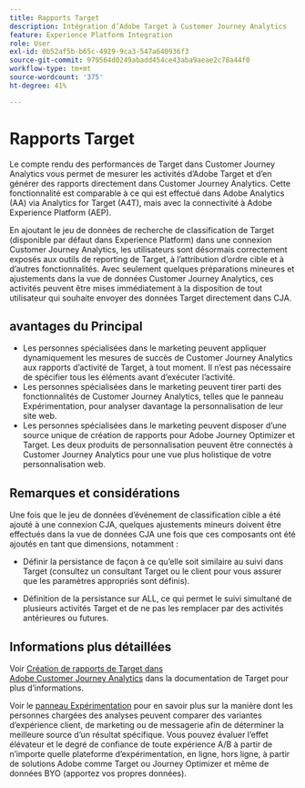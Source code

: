 ```yaml
---
title: Rapports Target
description: Intégration d’Adobe Target à Customer Journey Analytics
feature: Experience Platform Integration
role: User
exl-id: 0b52af5b-b65c-4929-9ca3-547a640936f3
source-git-commit: 979564d0249abadd454ce43aba9aeae2c78a44f0
workflow-type: tm+mt
source-wordcount: '375'
ht-degree: 41%

---
```


# Rapports Target

Le compte rendu des performances de Target dans Customer Journey Analytics vous permet de mesurer les activités d’Adobe Target et d’en générer des rapports directement dans Customer Journey Analytics. Cette fonctionnalité est comparable à ce qui est effectué dans Adobe Analytics (AA) via Analytics for Target (A4T), mais avec la connectivité à Adobe Experience Platform (AEP).

En ajoutant le jeu de données de recherche de classification de Target (disponible par défaut dans Experience Platform) dans une connexion Customer Journey Analytics, les utilisateurs sont désormais correctement exposés aux outils de reporting de Target, à l’attribution d’ordre cible et à d’autres fonctionnalités. Avec seulement quelques préparations mineures et ajustements dans la vue de données Customer Journey Analytics, ces activités peuvent être mises immédiatement à la disposition de tout utilisateur qui souhaite envoyer des données Target directement dans CJA.

## avantages du Principal

* Les personnes spécialisées dans le marketing peuvent appliquer dynamiquement les mesures de succès de Customer Journey Analytics aux rapports d’activité de Target, à tout moment. Il n’est pas nécessaire de spécifier tous les éléments avant d’exécuter l’activité.
* Les personnes spécialisées dans le marketing peuvent tirer parti des fonctionnalités de Customer Journey Analytics, telles que le panneau Expérimentation, pour analyser davantage la personnalisation de leur site web.
* Les personnes spécialisées dans le marketing peuvent disposer d’une source unique de création de rapports pour Adobe Journey Optimizer et Target. Les deux produits de personnalisation peuvent être connectés à Customer Journey Analytics pour une vue plus holistique de votre personnalisation web.

## Remarques et considérations

Une fois que le jeu de données d’événement de classification cible a été ajouté à une connexion CJA, quelques ajustements mineurs doivent être effectués dans la vue de données CJA une fois que ces composants ont été ajoutés en tant que dimensions, notamment :

* Définir la persistance de façon à ce qu’elle soit similaire au suivi dans Target (consultez un consultant Target ou le client pour vous assurer que les paramètres appropriés sont définis).

* Définition de la persistance sur ALL, ce qui permet le suivi simultané de plusieurs activités Target et de ne pas les remplacer par des activités antérieures ou futures.

## Informations plus détaillées

Voir [Création de rapports de Target dans Adobe Customer Journey Analytics](https://experienceleague.adobe.com/fr/docs/target/using/integrate/cja/target-reporting-in-cja) dans la documentation de Target pour plus d’informations.

Voir le [panneau Expérimentation](../analysis-workspace/c-panels/experimentation.md) pour en savoir plus sur la manière dont les personnes chargées des analyses peuvent comparer des variantes d’expérience client, de marketing ou de messagerie afin de déterminer la meilleure source d’un résultat spécifique. Vous pouvez évaluer l’effet élévateur et le degré de confiance de toute expérience A/B à partir de n’importe quelle plateforme d’expérimentation, en ligne, hors ligne, à partir de solutions Adobe comme Target ou Journey Optimizer et même de données BYO (apportez vos propres données).
